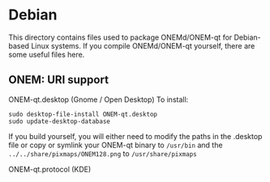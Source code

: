 
Debian
====================
This directory contains files used to package ONEMd/ONEM-qt
for Debian-based Linux systems. If you compile ONEMd/ONEM-qt yourself, there are some useful files here.

## ONEM: URI support ##


ONEM-qt.desktop  (Gnome / Open Desktop)
To install:

	sudo desktop-file-install ONEM-qt.desktop
	sudo update-desktop-database

If you build yourself, you will either need to modify the paths in
the .desktop file or copy or symlink your ONEM-qt binary to `/usr/bin`
and the `../../share/pixmaps/ONEM128.png` to `/usr/share/pixmaps`

ONEM-qt.protocol (KDE)

